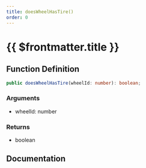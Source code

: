 ```yaml
---
title: doesWheelHasTire()
order: 0
---
```


# {{ $frontmatter.title }}

<!--@include: ./doesWheelHasTire_partial_header.md-->

## Function Definition

```ts
public doesWheelHasTire(wheelId: number): boolean;
```

### Arguments

* wheelId: number

### Returns

* boolean

## Documentation

<!--@include: ./doesWheelHasTire_partial_footer.md-->
